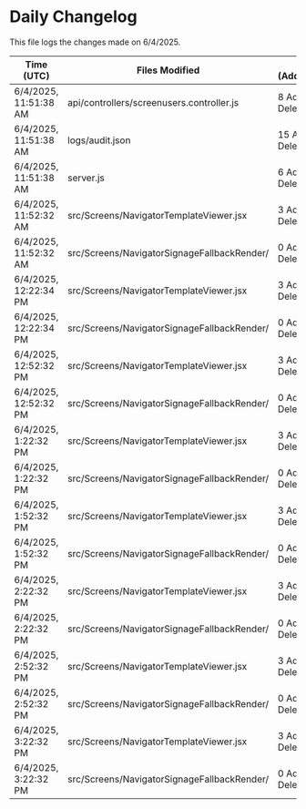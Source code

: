 # Daily Changelog

This file logs the changes made on 6/4/2025.

| Time (UTC)             | Files Modified                    | Changes (Addition/Deletion) |
|------------------------|-----------------------------------|-----------------------------|
| 6/4/2025, 11:51:38 AM | api/controllers/screenusers.controller.js | 8 Additions & 8 Deletions |
| 6/4/2025, 11:51:38 AM | logs/audit.json | 15 Additions & 15 Deletions |
| 6/4/2025, 11:51:38 AM | server.js | 6 Additions & 0 Deletions |
| 6/4/2025, 11:52:32 AM | src/Screens/NavigatorTemplateViewer.jsx | 3 Additions & 1 Deletions|
| 6/4/2025, 11:52:32 AM | src/Screens/NavigatorSignageFallbackRender/ | 0 Additions & 0 Deletions|
| 6/4/2025, 12:22:34 PM | src/Screens/NavigatorTemplateViewer.jsx | 3 Additions & 1 Deletions|
| 6/4/2025, 12:22:34 PM | src/Screens/NavigatorSignageFallbackRender/ | 0 Additions & 0 Deletions|
| 6/4/2025, 12:52:32 PM | src/Screens/NavigatorTemplateViewer.jsx | 3 Additions & 1 Deletions|
| 6/4/2025, 12:52:32 PM | src/Screens/NavigatorSignageFallbackRender/ | 0 Additions & 0 Deletions|
| 6/4/2025, 1:22:32 PM | src/Screens/NavigatorTemplateViewer.jsx | 3 Additions & 1 Deletions|
| 6/4/2025, 1:22:32 PM | src/Screens/NavigatorSignageFallbackRender/ | 0 Additions & 0 Deletions|
| 6/4/2025, 1:52:32 PM | src/Screens/NavigatorTemplateViewer.jsx | 3 Additions & 1 Deletions|
| 6/4/2025, 1:52:32 PM | src/Screens/NavigatorSignageFallbackRender/ | 0 Additions & 0 Deletions|
| 6/4/2025, 2:22:32 PM | src/Screens/NavigatorTemplateViewer.jsx | 3 Additions & 1 Deletions|
| 6/4/2025, 2:22:32 PM | src/Screens/NavigatorSignageFallbackRender/ | 0 Additions & 0 Deletions|
| 6/4/2025, 2:52:32 PM | src/Screens/NavigatorTemplateViewer.jsx | 3 Additions & 1 Deletions|
| 6/4/2025, 2:52:32 PM | src/Screens/NavigatorSignageFallbackRender/ | 0 Additions & 0 Deletions|
| 6/4/2025, 3:22:32 PM | src/Screens/NavigatorTemplateViewer.jsx | 3 Additions & 1 Deletions|
| 6/4/2025, 3:22:32 PM | src/Screens/NavigatorSignageFallbackRender/ | 0 Additions & 0 Deletions|

